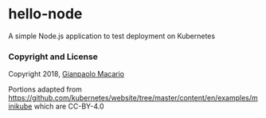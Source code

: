 # hello-node

A simple Node.js application to test deployment on Kubernetes

### Copyright and License

Copyright 2018, [Gianpaolo Macario](https://gmacario.github.io/)

Portions adapted from <https://github.com/kubernetes/website/tree/master/content/en/examples/minikube> which are CC-BY-4.0

<!-- EOF -->
